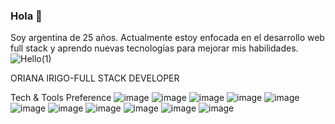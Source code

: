 ### Hola 👋
Soy argentina de 25 años. Actualmente estoy enfocada en el desarrollo web full stack y aprendo nuevas tecnologías para mejorar mis habilidades.
![Hello(1)](https://user-images.githubusercontent.com/89808613/155457366-6452b7cb-08d7-4fc8-9adc-112857ee5596.gif)

ORIANA IRIGO-FULL STACK DEVELOPER


Tech & Tools Preference
![image](https://user-images.githubusercontent.com/89808613/155757169-50f43fcc-e108-4527-9bbc-14ed2368225c.png)
![image](https://user-images.githubusercontent.com/89808613/155757246-749dbae2-200f-4593-9bc9-002ca1bc6dc7.png)
![image](https://user-images.githubusercontent.com/89808613/155757268-4995a923-bd1a-4de7-a3b0-71faa38ed684.png)
![image](https://user-images.githubusercontent.com/89808613/155757288-d6566e6c-0500-4a85-9695-affa8ae0e51e.png)
![image](https://user-images.githubusercontent.com/89808613/155757304-160c2a64-4e8c-43d4-81cf-4b38d8e574eb.png)
![image](https://user-images.githubusercontent.com/89808613/155757332-521e9bae-628f-4919-a55a-327d6aa95784.png)
![image](https://user-images.githubusercontent.com/89808613/155757346-aaa102c3-ccd9-46bc-abda-c0f4e22a1667.png)
![image](https://user-images.githubusercontent.com/89808613/155757361-93f446f4-522c-414f-ab5f-16845f1c0e9a.png)
![image](https://user-images.githubusercontent.com/89808613/155757373-8fd3dcb0-a8c2-4774-b397-9e0b0b39b96f.png)
![image](https://user-images.githubusercontent.com/89808613/155757385-c72056fb-5856-4dbe-92b4-54467dfd3246.png)
![image](https://user-images.githubusercontent.com/89808613/155757401-be14c081-6875-4805-bf94-6dda6cea9f59.png)

<!--
**oriirigo/oriirigo** is a ✨ _special_ ✨ repository because its `README.md` (this file) appears on your GitHub profile.

Here are some ideas to get you started:

- 🔭 I’m currently working on ...
- 🌱 I’m currently learning ...
- 👯 I’m looking to collaborate on ...
- 🤔 I’m looking for help with ...
- 💬 Ask me about ...
- 📫 How to reach me: ...
- 😄 Pronouns: ...
- ⚡ Fun fact: ...
-->
